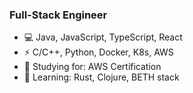 ### Full-Stack Engineer ###

- 💻 Java, JavaScript, TypeScript, React
- ⚡ C/C++, Python, Docker, K8s, AWS
- 🌱 Studying for: AWS Certification
- 📖 Learning: Rust, Clojure, BETH stack
<!--
**derrek-gass/derrek-gass** is a ✨ _special_ ✨ repository because its `README.md` (this file) appears on your GitHub profile.

Here are some ideas to get you started:

- 🔭 I’m currently working on ...
- 🌱 Constantly growing my programming skills. In respect to proI’m currently learning ...
- 👯 I’m looking to collaborate on ...
- 🤔 I’m looking for help with ...
- 💬 Ask me about ...
- 📫 How to reach me: ...
- 😄 Pronouns: ...
- ⚡ Fun fact: ...
-->

